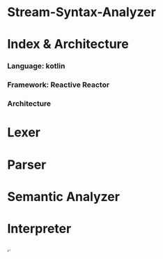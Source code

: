 # Stream-Syntax-Analyzer

# Index & Architecture
### Language: kotlin
### Framework: Reactive Reactor
### Architecture

# Lexer

# Parser

# Semantic Analyzer

# Interpreter
,.
